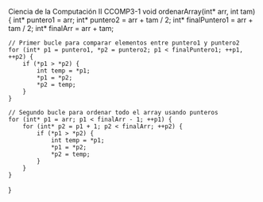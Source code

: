 Ciencia de la Computación II CCOMP3-1
void ordenarArray(int* arr, int tam) {
    int* puntero1 = arr; 
    int* puntero2 = arr + tam / 2;
    int* finalPuntero1 = arr + tam / 2;
    int* finalArr = arr + tam;

    // Primer bucle para comparar elementos entre puntero1 y puntero2
    for (int* p1 = puntero1, *p2 = puntero2; p1 < finalPuntero1; ++p1, ++p2) {
        if (*p1 > *p2) {
            int temp = *p1;
            *p1 = *p2;
            *p2 = temp;
        }
    }

    // Segundo bucle para ordenar todo el array usando punteros
    for (int* p1 = arr; p1 < finalArr - 1; ++p1) {
        for (int* p2 = p1 + 1; p2 < finalArr; ++p2) {
            if (*p1 > *p2) {
                int temp = *p1;
                *p1 = *p2;
                *p2 = temp;
            }
        }
    }
}









    
